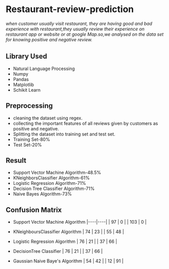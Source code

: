 # Restaurant-review-prediction

###### when customer usually visit restaurant, they are having good and bad experience with restaurant,they usually review their experience on restaurant app or website or at google Map.so,we analysed on the data set for knowing positive and negative review.

## Library Used

* Natural Language Processing
* Numpy
* Pandas
* Matplotlib
* Schikit Learn

## Preprocessing

* cleaning the dataset using regex.
* collecting the important features of all reviews given by customers as positive and negative.
* Splitting the dataset into training set and test set.
* Training Set-80%
* Test Set-20%

## Result

* Support Vector Machine Algorithm-48.5%
* KNeighborsClassifier Algorithm-61%
* Logistic Regression Algorithm-71%
* Decision Tree Classifier Algorithm-71%
* Naive Bayes Algorithm-73%

## Confusion Matrix

* Support Vector Machine Algorithm
       |----|----|
       | 97 | 0 |
       | 103 | 0 |
       
* KNeighboursClassifier Algorithm
       | 74 | 23 |
       | 55 | 48 |

* Logistic Regression Algorithm
        | 76 | 21 |
        | 37 | 66 |
        
 * DecisionTree Classifier
        | 76 | 21 |
        | 37 | 66 |
        
 * Gaussian Naive Baye's Algorithm
        | 54 | 42 |
        | 12 | 91 |
  
 
 
